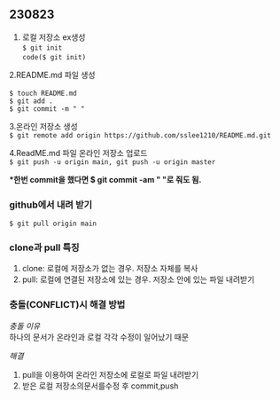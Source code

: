 ## 230823 ##
1. 로컬 저장소 ex생성<br>
`$ git init`<br>
`code($ git init)`<br>


2.README.md 파일 생성<br><br>
`$ touch README.md`<br>
`$ git add .`<br>
`$ git commit -m " "`<br>

3.온라인 저장소 생성<br>
`$ git remote add origin https://github.com/sslee1210/README.md.git`<br>

4.ReadME.md 파일 온라인 저장소 업로드<br>
`$ git push -u origin main, git push -u origin master`<br>

<b>*한번 commit을 했다면 $ git commit -am " "로 줘도 됨.<br></b>

### github에서 내려 받기 ###

`$ git pull origin main`


### clone과 pull 특징 ###

1. clone: 로컬에 저장소가 없는 경우. 저장소 자체를 복사
2. pull: 로컬에 연결된 저장소에 있는 경우. 저장소 안에 있는 파일 내려받기


### 충돌(CONFLICT)시 해결 방법 ###

_충돌 이유_<br>
하나의 문서가 온라인과 로컬 각각 수정이 일어났기 때문<br>

_해결_
1. pull을 이용하여 온라인 저장소에 로컬로 파일 내려받기
2. 받은 로컬 저장소의문서를수정 후 commit,push
